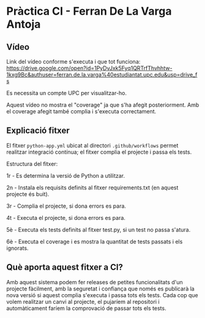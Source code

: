 # Pràctica CI - Ferran De La Varga Antoja

## Vídeo
Link del vídeo conforme s'executa i que tot funciona:  https://drive.google.com/open?id=1PyDvJxk5Fyq1QRTrfThvhhtw-1kxg9Bc&authuser=ferran.de.la.varga%40estudiantat.upc.edu&usp=drive_fs

Es necessita un compte UPC per visualitzar-ho.

Aquest vídeo no mostra el "coverage" ja que s'ha afegit posteriorment. Amb el coverage afegit també complia i s'executa correctament.

## Explicació fitxer
El fitxer `python-app.yml` ubicat al directori `.github/workflows` permet realitzar integració contínua; el fitxer complia el projecte i passa els tests.

Estructura del fitxer:

1r - Es determina la versió de Python a utilitzar.

2n - Instala els requisits definits al fitxer requirements.txt (en aquest projecte és buit).

3r - Complia el projecte, si dona errors es para.

4t - Executa el projecte, si dona errors es para.

5è - Executa els tests definits al fitxer test.py, si un test no passa s'atura.

6è - Executa el coverage i es mostra la quantitat de tests passats i els ignorats.

## Què aporta aquest fitxer a CI?
Amb aquest sistema podem fer releases de petites funcionalitats d'un projecte fàcilment, amb la seguretat i confiança que només es publicarà la nova versió si aquest complia s'executa i passa tots els tests. Cada cop que volem realitzar un canvi al projecte, el pujaríem al repositori i automàticament faríem la comprovació de passar tots els tests.
